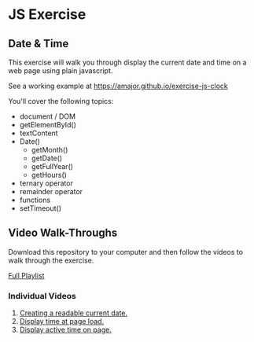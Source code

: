 # JS Exercise

## Date & Time

This exercise will walk you through display the current date and time on a web page using plain javascript.

See a working example at https://amajor.github.io/exercise-js-clock

You'll cover the following topics:

* document / DOM
* getElementById()
* textContent
* Date()
  * getMonth()
  * getDate()
  * getFullYear()
  * getHours()
* ternary operator
* remainder operator
* functions
* setTimeout()

## Video Walk-Throughs

Download this repository to your computer and then follow the videos to walk through the exercise.

[Full Playlist](https://www.youtube.com/playlist?list=PLdQkf3fpIoYKDnUsm5jJat_W5m_s_eSIo)

### Individual Videos

1. [Creating a readable current date.](https://youtu.be/IH9fUHQzwXw)
2. [Display time at page load.](https://youtu.be/nwowsjVlEGk)
3. [Display active time on page.](https://youtu.be/YCuvzf2NLhk)
